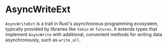 # AsyncWriteExt

`AsyncWriteExt` is a trait in Rust's asynchronous programming ecosystem, typically provided by libraries like `tokio` or `futures`. It extends types that implement `AsyncWrite` with additional, convenient methods for writing data asynchronously, such as `write_all`.
